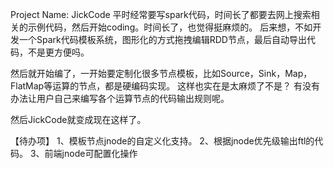 Project Name: JickCode
平时经常要写spark代码，时间长了都要去网上搜索相关的示例代码，然后开始coding。时间长了，也觉得挺麻烦的。
后来想，不如开发一个Spark代码模板系统，图形化的方式拖拽编辑RDD节点，最后自动导出代码，不是更方便吗。

然后就开始编了，一开始要定制化很多节点模板，比如Source，Sink，Map，FlatMap等运算的节点，都是硬编码实现。
这样也实在是太麻烦了不是？ 有没有办法让用户自己来编写各个运算节点的代码输出规则呢。

然后JickCode就变成现在这样了。

【待办项】
1、模板节点jnode的自定义化支持。
2、根据jnode优先级输出ftl的代码。
3、前端jnode可配置化操作

